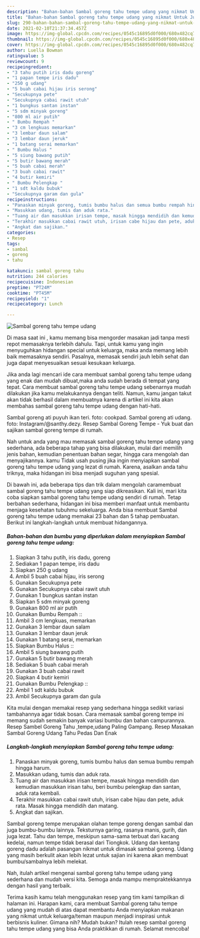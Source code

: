 ```yaml
---
description: "Bahan-bahan Sambal goreng tahu tempe udang yang nikmat Untuk Jualan"
title: "Bahan-bahan Sambal goreng tahu tempe udang yang nikmat Untuk Jualan"
slug: 290-bahan-bahan-sambal-goreng-tahu-tempe-udang-yang-nikmat-untuk-jualan
date: 2021-02-10T21:37:34.457Z
image: https://img-global.cpcdn.com/recipes/0545c16895d0f000/680x482cq70/sambal-goreng-tahu-tempe-udang-foto-resep-utama.jpg
thumbnail: https://img-global.cpcdn.com/recipes/0545c16895d0f000/680x482cq70/sambal-goreng-tahu-tempe-udang-foto-resep-utama.jpg
cover: https://img-global.cpcdn.com/recipes/0545c16895d0f000/680x482cq70/sambal-goreng-tahu-tempe-udang-foto-resep-utama.jpg
author: Luella Bowman
ratingvalue: 5
reviewcount: 9
recipeingredient:
- "3 tahu putih iris dadu goreng"
- "1 papan tempe iris dadu"
- "250 g udang"
- "5 buah cabai hijau iris serong"
- "Secukupnya pete"
- "Secukupnya cabai rawit utuh"
- "1 bungkus santan instan"
- "5 sdm minyak goreng"
- "800 ml air putih"
- " Bumbu Rempah "
- "3 cm lengkuas memarkan"
- "3 lembar daun salam"
- "3 lembar daun jeruk"
- "1 batang serai memarkan"
- " Bumbu Halus "
- "5 siung bawang putih"
- "5 butir bawang merah"
- "5 buah cabai merah"
- "3 buah cabai rawit"
- "4 butir kemiri"
- " Bumbu Pelengkap "
- "1 sdt kaldu bubuk"
- "Secukupnya garam dan gula"
recipeinstructions:
- "Panaskan minyak goreng, tumis bumbu halus dan semua bumbu rempah hingga harum."
- "Masukkan udang, tumis dan aduk rata."
- "Tuang air dan masukkan irisan tempe, masak hingga mendidih dan kemudian masukkan irisan tahu, beri bumbu pelengkap dan santan, aduk rata kembali."
- "Terakhir masukkan cabai rawit utuh, irisan cabe hijau dan pete, aduk rata. Masak hingga mendidih dan matang."
- "Angkat dan sajikan."
categories:
- Resep
tags:
- sambal
- goreng
- tahu

katakunci: sambal goreng tahu 
nutrition: 244 calories
recipecuisine: Indonesian
preptime: "PT24M"
cooktime: "PT45M"
recipeyield: "1"
recipecategory: Lunch

---
```



![Sambal goreng tahu tempe udang](https://img-global.cpcdn.com/recipes/0545c16895d0f000/680x482cq70/sambal-goreng-tahu-tempe-udang-foto-resep-utama.jpg)

Di masa  saat ini , kamu memang bisa mengorder masakan jadi tanpa mesti repot memasaknya terlebih dahulu. Tapi, untuk kamu yang ingin menyuguhkan hidangan special untuk keluarga, maka anda memang lebih baik memasaknya sendiri. Pasalnya, memasak sendiri jauh lebih sehat dan juga dapat menyesuaikan sesuai kesukaan keluarga.

Jika anda lagi mencari ide cara membuat sambal goreng tahu tempe udang yang enak dan mudah dibuat,maka anda sudah berada di tempat yang tepat. Cara membuat sambal goreng tahu tempe udang  sebenarnya mudah dilakukan jika kamu melakukannya dengan teliti. Namun, kamu jangan takut akan tidak berhasil dalam membuatnya 
karena di artikel ini kita akan membahas sambal goreng tahu tempe udang dengan hati-hati.  

Sambal goreng ati puyuh ikan teri. foto: cookpad. Sambal goreng ati udang. foto: Instagram/@santhy.dezy. Resep Sambal Goreng Tempe - Yuk buat dan sajikan sambal goreng tempe di rumah.

Nah untuk anda yang mau memasak sambal goreng tahu tempe udang yang sederhana, ada beberapa tahap yang bisa dilakukan, mulai dari memilih jenis bahan, kemudian penentuan bahan segar, hingga cara mengolah dan menyajikannya. kamu Tidak usah pusing jika ingin menyiapkan sambal goreng tahu tempe udang yang lezat di rumah. Karena, asalkan anda  tahu triknya, maka hidangan ini bisa menjadi suguhan yang spesial.

Di bawah ini, ada beberapa tips dan trik dalam mengolah caramembuat sambal goreng tahu tempe udang yang siap dikreasikan. Kali ini, mari kita coba siapkan sambal goreng tahu tempe udang sendiri di rumah. Tetap berbahan sederhana, hidangan ini bisa memberi manfaat untuk membantu menjaga kesehatan tubuhmu sekeluarga. Anda bisa membuat Sambal goreng tahu tempe udang memakai 23 bahan dan 5 tahap pembuatan. Berikut ini langkah-langkah untuk membuat hidangannya.

<!--inarticleads1-->

##### Bahan-bahan dan bumbu yang diperlukan dalam menyiapkan Sambal goreng tahu tempe udang:

1. Siapkan 3 tahu putih, iris dadu, goreng
1. Sediakan 1 papan tempe, iris dadu
1. Siapkan 250 g udang
1. Ambil 5 buah cabai hijau, iris serong
1. Gunakan Secukupnya pete
1. Gunakan Secukupnya cabai rawit utuh
1. Gunakan 1 bungkus santan instan
1. Siapkan 5 sdm minyak goreng
1. Gunakan 800 ml air putih
1. Gunakan  Bumbu Rempah ::
1. Ambil 3 cm lengkuas, memarkan
1. Gunakan 3 lembar daun salam
1. Gunakan 3 lembar daun jeruk
1. Gunakan 1 batang serai, memarkan
1. Siapkan  Bumbu Halus ::
1. Ambil 5 siung bawang putih
1. Gunakan 5 butir bawang merah
1. Sediakan 5 buah cabai merah
1. Gunakan 3 buah cabai rawit
1. Siapkan 4 butir kemiri
1. Gunakan  Bumbu Pelengkap ::
1. Ambil 1 sdt kaldu bubuk
1. Ambil Secukupnya garam dan gula


Kita mulai dengan memakai resep yang sederhana hingga sedikit variasi tambahannya agar tidak bosan. Cara memasak sambal goreng tempe ini memang sudah semakin banyak variasi bumbu dan bahan campurannya. Resep Sambel Goreng Tahu ,tempe,udang Paling Gampang. Resep Masakan Sambal Goreng Udang Tahu Pedas Dan Enak 

<!--inarticleads2-->

##### Langkah-langkah menyiapkan Sambal goreng tahu tempe udang:

1. Panaskan minyak goreng, tumis bumbu halus dan semua bumbu rempah hingga harum.
1. Masukkan udang, tumis dan aduk rata.
1. Tuang air dan masukkan irisan tempe, masak hingga mendidih dan kemudian masukkan irisan tahu, beri bumbu pelengkap dan santan, aduk rata kembali.
1. Terakhir masukkan cabai rawit utuh, irisan cabe hijau dan pete, aduk rata. Masak hingga mendidih dan matang.
1. Angkat dan sajikan.


Sambal goreng tempe merupakan olahan tempe goreng dengan sambal dan juga bumbu-bumbu lainnya. Teksturnya garing, rasanya manis, gurih, dan juga lezat. Tahu dan tempe, meskipun sama-sama terbuat dari kacang kedelai, namun tempe tidak berasal dari Tiongkok. Udang dan kentang goreng dadu adalah pasangan nikmat untuk dimasak sambal goreng. Udang yang masih berkulit akan lebih lezat untuk sajian ini karena akan membuat bumbu/sambalnya lebih melekat. 

Nah, itulah artikel mengenai  sambal goreng tahu tempe udang  yang sederhana dan mudah versi kita. Semoga anda mampu mempraktekkannya dengan hasil yang terbaik. 

Terima kasih kamu telah menggunakan resep yang tim kami tampilkan di halaman ini. Harapan kami, cara membuat  Sambal goreng tahu tempe udang yang mudah di atas dapat membantu Anda menyiapkan makanan yang nikmat untuk keluarga/teman maupun menjadi inspirasi untuk berbisnis kuliner. Gimana nih? Mudah bukan? Itulah resep sambal goreng tahu tempe udang yang bisa Anda praktikkan di rumah. Selamat mencoba!

